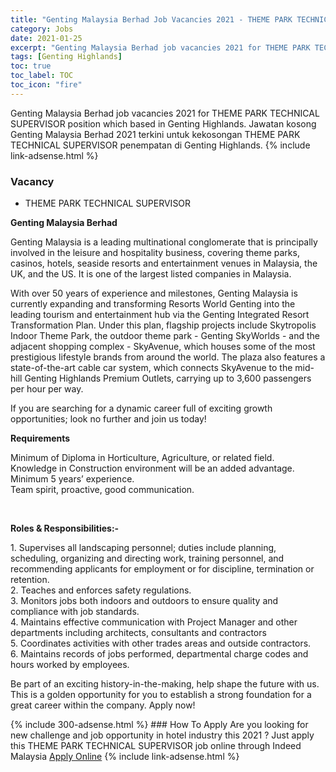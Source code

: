 ```yaml
---
title: "Genting Malaysia Berhad Job Vacancies 2021 - THEME PARK TECHNICAL SUPERVISOR" 
category: Jobs 
date: 2021-01-25 
excerpt: "Genting Malaysia Berhad job vacancies 2021 for THEME PARK TECHNICAL SUPERVISOR position which based in Genting Highlands. Jawatan kosong Genting Malaysia Berhad 2021 terkini untuk kekosongan THEME PARK TECHNICAL SUPERVISOR penempatan di Genting Highlands" 
tags: [Genting Highlands] 
toc: true 
toc_label: TOC 
toc_icon: "fire" 
--- 
```


Genting Malaysia Berhad job vacancies 2021 for THEME PARK TECHNICAL SUPERVISOR position which based in Genting Highlands. Jawatan kosong Genting Malaysia Berhad 2021 terkini untuk kekosongan THEME PARK TECHNICAL SUPERVISOR penempatan di Genting Highlands. 
{% include link-adsense.html %} 
### Vacancy 
- THEME PARK TECHNICAL SUPERVISOR 
<div><div><p><b>Genting Malaysia Berhad
</b></p><p>Genting Malaysia is a leading multinational conglomerate that is principally involved in the leisure and hospitality business, covering theme parks, casinos, hotels, seaside resorts and entertainment venues in Malaysia, the UK, and the US. It is one of the largest listed companies in Malaysia.</p>
<p>With over 50 years of experience and milestones, Genting Malaysia is currently expanding and transforming Resorts World Genting into the leading tourism and entertainment hub via the Genting Integrated Resort Transformation Plan. Under this plan, flagship projects include Skytropolis Indoor Theme Park, the outdoor theme park - Genting SkyWorlds - and the adjacent shopping complex - SkyAvenue, which houses some of the most prestigious lifestyle brands from around the world. The plaza also features a state-of-the-art cable car system, which connects SkyAvenue to the mid-hill Genting Highlands Premium Outlets, carrying up to 3,600 passengers per hour per way.</p>
<p>If you are searching for a dynamic career full of exciting growth opportunities; look no further and join us today!</p>
<p><b>
Requirements</b></p>
<p>Minimum of Diploma in Horticulture, Agriculture, or related field.<br>
Knowledge in Construction environment will be an added advantage.<br>
Minimum 5 years&#8217; experience.<br>
Team spirit, proactive, good communication.</p><br>
<p></p>
<p><b>Roles &amp; Responsibilities:-</b></p>
<p>1. Supervises all landscaping personnel; duties include planning, scheduling, organizing and directing work, training personnel, and recommending applicants for employment or for discipline, termination or retention.<br>
2. Teaches and enforces safety regulations.<br>
3. Monitors jobs both indoors and outdoors to ensure quality and compliance with job standards.<br>
4. Maintains effective communication with Project Manager and other departments including architects, consultants and contractors<br>
5. Coordinates activities with other trades areas and outside contractors.<br>
6. Maintains records of jobs performed, departmental charge codes and hours worked by employees.</p>
<p>
Be part of an exciting history-in-the-making, help shape the future with us. This is a golden opportunity for you to establish a strong foundation for a great career within the company. Apply now!</p></div></div> 
{% include 300-adsense.html %} 
### How To Apply 
Are you looking for new challenge and job opportunity in hotel industry this 2021 ?
Just apply this THEME PARK TECHNICAL SUPERVISOR job online through Indeed Malaysia 
<a href="https://malaysia.indeed.com/viewjob?jk=45b7c05749a53116" class="btn btn--info" target="_blank" rel="nofollow noopenner">Apply Online</a> 
{% include link-adsense.html %} 
